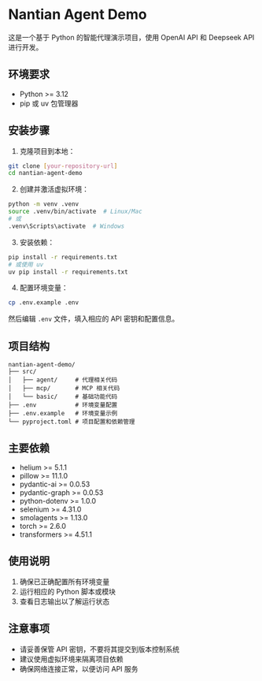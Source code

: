  # Nantian Agent Demo

这是一个基于 Python 的智能代理演示项目，使用 OpenAI API 和 Deepseek API 进行开发。

## 环境要求

- Python >= 3.12
- pip 或 uv 包管理器

## 安装步骤

1. 克隆项目到本地：
```bash
git clone [your-repository-url]
cd nantian-agent-demo
```

2. 创建并激活虚拟环境：
```bash
python -m venv .venv
source .venv/bin/activate  # Linux/Mac
# 或
.venv\Scripts\activate  # Windows
```

3. 安装依赖：
```bash
pip install -r requirements.txt
# 或使用 uv
uv pip install -r requirements.txt
```

4. 配置环境变量：
```bash
cp .env.example .env
```
然后编辑 `.env` 文件，填入相应的 API 密钥和配置信息。

## 项目结构

```
nantian-agent-demo/
├── src/
│   ├── agent/     # 代理相关代码
│   ├── mcp/       # MCP 相关代码
│   └── basic/     # 基础功能代码
├── .env           # 环境变量配置
├── .env.example   # 环境变量示例
└── pyproject.toml # 项目配置和依赖管理
```

## 主要依赖

- helium >= 5.1.1
- pillow >= 11.1.0
- pydantic-ai >= 0.0.53
- pydantic-graph >= 0.0.53
- python-dotenv >= 1.0.0
- selenium >= 4.31.0
- smolagents >= 1.13.0
- torch >= 2.6.0
- transformers >= 4.51.1

## 使用说明

1. 确保已正确配置所有环境变量
2. 运行相应的 Python 脚本或模块
3. 查看日志输出以了解运行状态

## 注意事项

- 请妥善保管 API 密钥，不要将其提交到版本控制系统
- 建议使用虚拟环境来隔离项目依赖
- 确保网络连接正常，以便访问 API 服务


